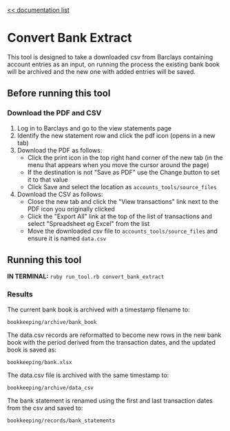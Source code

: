 [<< documentation list](../../README.md)

# Convert Bank Extract

This tool is designed to take a downloaded csv from Barclays containing account entries as an input, on running the process the existing bank book will be archived and the new one with added entries will be saved.

## Before running this tool

### Download the PDF and CSV

1. Log in to Barclays and go to the view statements page
2. Identify the new statement row and click the pdf icon (opens in a new tab)
3. Download the PDF as follows:
   * Click the print icon in the top right hand corner of the new tab (in the menu that appears when you move the cursor around the page)
   * If the destination is not "Save as PDF" use the Change button to set it to that value
   * Click Save and select the location as `accounts_tools/source_files`
4. Download the CSV as follows:
   * Close the new tab and click the "View transactions" link next to the PDF icon you originally clicked
   * Click the "Export All" link at the top of the list of transactions and select "Spreadsheet eg Excel" from the list
   * Move the downloaded csv file to `accounts_tools/source_files` and ensure it is named `data.csv`

## Running this tool
**IN TERMINAL:** `ruby run_tool.rb convert_bank_extract`

### Results

The current bank book is archived with a timestamp filename to:

`bookkeeping/archive/bank_book`

The data.csv records are reformatted to become new rows in the new bank book with the period derived from the transaction dates, and the updated book is saved as:

`bookkeeping/bank.xlsx` 

The data.csv file is archived with the same timestamp to:

`bookkeeping/archive/data_csv`

The bank statement is renamed using the first and last transaction dates from the csv and saved to:

`bookkeeping/records/bank_statements`
